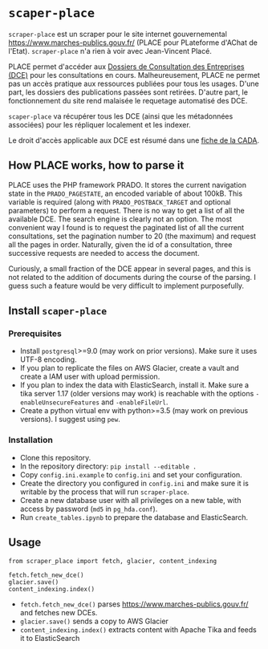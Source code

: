 # `scaper-place`

`scraper-place` est un scraper pour le site internet gouvernemental https://www.marches-publics.gouv.fr/ (PLACE pour PLateforme d'AChat de l'Etat). `scraper-place` n'a rien à voir avec Jean-Vincent Placé.

PLACE permet d'accéder aux [Dossiers de Consultation des Entreprises (DCE)](https://fr.wikipedia.org/wiki/Dossier_de_consultation_des_entreprises) pour les consultations en cours. Malheureusement, PLACE ne permet pas un accès pratique aux ressources publiées pour tous les usages. D'une part, les dossiers des publications passées sont retirées. D'autre part, le fonctionnement du site rend malaisée le requetage automatisé des DCE.

`scaper-place` va récupérer tous les DCE (ainsi que les métadonnées associées) pour les répliquer localement et les indexer.

Le droit d'accès applicable aux DCE est résumé dans une [fiche de la CADA](http://www.cada.fr/marches-publics,6085.html).


## How PLACE works, how to parse it

PLACE uses the PHP framework PRADO. It stores the current navigation state in the `PRADO_PAGESTATE`, an encoded variable of about 100kB. This variable is required (along with `PRADO_POSTBACK_TARGET` and optional parameters) to perform a request. There is no way to get a list of all the available DCE. The search engine is clearly not an option. The most convenient way I found is to request the paginated list of all the current consultations, set the pagination number to 20 (the maximum) and request all the pages in order. Naturally, given the id of a consultation, three successive requests are needed to access the document.

Curiously, a small fraction of the DCE appear in several pages, and this is not related to the addition of documents during the course of the parsing. I guess such a feature would be very difficult to implement purposefully.


## Install `scaper-place`

### Prerequisites

* Install `postgresql`>=9.0 (may work on prior versions). Make sure it uses UTF-8 encoding.
* If you plan to replicate the files on AWS Glacier, create a vault and create a IAM user with upload permission.
* If you plan to index the data with ElasticSearch, install it. Make sure a tika server 1.17 (older versions may work) is reachable with the options `-enableUnsecureFeatures` and `-enableFileUrl`.
* Create a python virtual env with python>=3.5 (may work on previous versions). I suggest using `pew`.

### Installation

* Clone this repository.
* In the repository directory: `pip install --editable .`
* Copy `config.ini.example` to `config.ini` and set your configuration.
* Create the directory you configured in `config.ini` and make sure it is writable by the process that will run `scraper-place`.
* Create a new database user with all privileges on a new table, with access by password (`md5` in `pg_hda.conf`).
* Run `create_tables.ipynb` to prepare the database and ElasticSearch.


## Usage

```
from scraper_place import fetch, glacier, content_indexing

fetch.fetch_new_dce()
glacier.save()
content_indexing.index()
```

* `fetch.fetch_new_dce()` parses https://www.marches-publics.gouv.fr/ and fetches new DCEs.
* `glacier.save()` sends a copy to AWS Glacier
* `content_indexing.index()` extracts content with Apache Tika and feeds it to ElasticSearch
